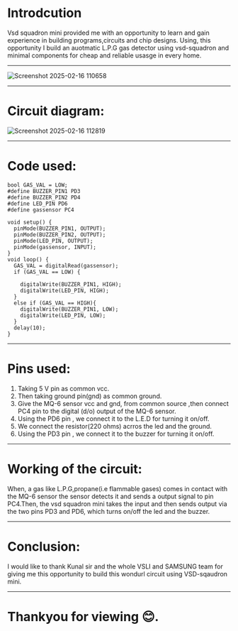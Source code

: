 # Introdcution
Vsd squadron mini provided me with an opportunity to learn and gain experience in building programs,circuits and chip designs.
Using, this opportunity I build an auotmatic L.P.G gas detector using vsd-squadron and  minimal components for cheap and reliable usasge in every home.
***
![Screenshot 2025-02-16 110658](https://github.com/user-attachments/assets/1cd01742-b3ea-4c8a-a0c7-7d5026c6c6c9)
***
# Circuit diagram:
![Screenshot 2025-02-16 112819](https://github.com/user-attachments/assets/85141fab-7af2-468b-83c7-f668f36ddbbe)
***
# Code used:
~~~
bool GAS_VAL = LOW;
#define BUZZER_PIN1 PD3  
#define BUZZER_PIN2 PD4 
#define LED_PIN PD6
#define gassensor PC4      

void setup() {     
  pinMode(BUZZER_PIN1, OUTPUT); 
  pinMode(BUZZER_PIN2, OUTPUT); 
  pinMode(LED_PIN, OUTPUT);   
  pinMode(gassensor, INPUT);       
}
void loop() {  
  GAS_VAL = digitalRead(gassensor); 
  if (GAS_VAL == LOW) { 
  
    digitalWrite(BUZZER_PIN1, HIGH);  
    digitalWrite(LED_PIN, HIGH);        
  } 
  else if (GAS_VAL == HIGH){
    digitalWrite(BUZZER_PIN1, LOW);  
    digitalWrite(LED_PIN, LOW);        
  }
  delay(10); 
}
~~~
***
# Pins used:
1) Taking 5 V pin as common vcc.
2) Then taking ground pin(gnd) as common ground.
3) Give the MQ-6 sensor vcc and gnd, from common source ,then connect PC4 pin to the digital (d/o) output of the MQ-6 sensor.
4) Using the PD6 pin , we connect it to the L.E.D for turning it on/off.
5) We connect the resistor(220 ohms) acrros the led and the ground.
6) Using the PD3 pin , we connect it to the buzzer for turning it on/off.
***
# Working of the circuit:
   When, a gas like L.P.G,propane(i.e flammable gases) comes in contact with the MQ-6 sensor the sensor detects it and sends a output signal to pin PC4.Then, the vsd squadron mini takes the input and then sends  output via the two pins PD3 and PD6, which turns on/off the led and the buzzer.
*** 
# Conclusion:
   I would like to thank Kunal sir and the whole VSLI and SAMSUNG team for giving me this opportunity to build this wondurl circuit using VSD-sqaudron mini.
***
# Thankyou for viewing 😊.
